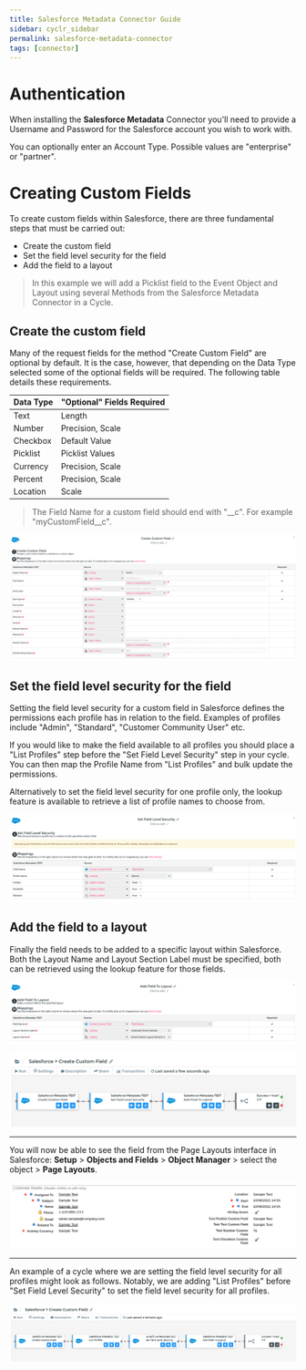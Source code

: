 ```yaml
---
title: Salesforce Metadata Connector Guide
sidebar: cyclr_sidebar
permalink: salesforce-metadata-connector
tags: [connector]
---
```


# Authentication

When installing the **Salesforce Metadata** Connector you'll need to provide a Username and Password for the Salesforce account you wish to work with.

You can optionally enter an Account Type.  Possible values are "enterprise" or "partner".

# Creating Custom Fields

To create custom fields within Salesforce, there are three fundamental steps that must be carried out:

* Create the custom field
* Set the field level security for the field
* Add the field to a layout

> In this example we will add a Picklist field to the Event Object and Layout using several Methods from the Salesforce Metadata Connector in a Cycle.

## Create the custom field

Many of the request fields for the method "Create Custom Field" are optional by default. It is the case, however, that depending on the Data Type selected some of the optional fields will be required. The following table details these requirements.

| Data Type | "Optional" Fields Required |
| :-------- | :------------------------- |
| Text      | Length                     |
| Number    | Precision, Scale           |
| Checkbox  | Default Value              |
| Picklist  | Picklist Values            |
| Currency  | Precision, Scale           |
| Percent   | Precision, Scale           |
| Location  | Scale                      |

> The Field Name for a custom field should end with "\_\_c". For example "myCustomField\_\_c".

![create field](./images/create_custom_field_2.png)

## Set the field level security for the field

Setting the field level security for a custom field in Salesforce defines the permissions each profile has in relation to the field. Examples of profiles include "Admin", "Standard", "Customer Community User" etc.

If you would like to make the field available to all profiles you should place a "List Profiles" step before the "Set Field Level Security" step in your cycle. You can then map the Profile Name from "List Profiles" and bulk update the permissions.

Alternatively to set the field level security for one profile only, the lookup feature is available to retrieve a list of profile names to choose from.

![field level security](./images/field_level_security.png)

## Add the field to a layout

Finally the field needs to be added to a specific layout within Salesforce. Both the Layout Name and Layout Section Label must be specified, both can be retrieved using the lookup feature for those fields.

![add to layout](./images/add_to_layout.png)

![full cycle](./images/full_cycle.png)

---

You will now be able to see the field from the Page Layouts interface in Salesforce: **Setup** > **Objects and Fields** > **Object Manager** > select the object > **Page Layouts**.

![event layout](./images/event_layout.png)

---

An example of a cycle where we are setting the field level security for all profiles might look as follows. Notably, we are adding "List Profiles" before "Set Field Level Security" to set the field level security for all profiles.

![example cycle](./images/salesforce_meta_1.png)
